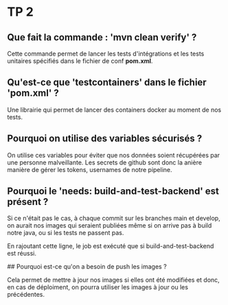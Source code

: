 # TP 2

## Que fait la commande : 'mvn clean verify' ?

Cette commande permet de lancer les tests d'intégrations et les tests unitaires spécifiés dans le fichier de conf **pom.xml**.

## Qu'est-ce que 'testcontainers' dans le fichier 'pom.xml' ?

Une librairie qui permet de lancer des containers docker au moment de nos tests.

## Pourquoi on utilise des variables sécurisés ?

On utilise ces variables pour éviter que nos données soient récupérées par une personne malveillante. Les secrets de github sont donc la anière manière de gérer les tokens, usernames de notre pipeline.

## Pourquoi le 'needs: build-and-test-backend' est présent ?

Si ce n'était pas le cas, à chaque commit sur les branches main et develop, on aurait nos images qui seraient publiées même si on arrive pas à build notre java, ou si les tests ne passent pas. 

En rajoutant cette ligne, le job est exécuté que si  build-and-test-backend est réussi.

## Pourquoi est-ce qu'on a besoin de push les images ?

Cela permet de mettre à jour nos images si elles ont été modifiées et donc, en cas de déploiment, on pourra utiliser les images à jour ou les précédentes.